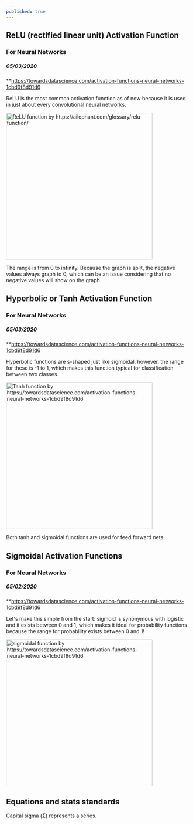 ```yaml
---
published: true
---
```

## ReLU (rectified linear unit) Activation Function
### For Neural Networks

##### 05/03/2020
**https://towardsdatascience.com/activation-functions-neural-networks-1cbd9f8d91d6

ReLU is the most common activation function as of now because it is used in just about every convolutional neural networks.

<img src="{{ site.baseurl }}/images/relu.png" alt="ReLU function by https://ailephant.com/glossary/relu-function/" style="width: 400px;"/>

The range is from 0 to infinity. Because the graph is split, the negative values always graph to 0, which can be an issue considering that no negative values will show on the graph.


## Hyperbolic or Tanh Activation Function
### For Neural Networks

##### 05/03/2020
**https://towardsdatascience.com/activation-functions-neural-networks-1cbd9f8d91d6

Hyperbolic functions are s-shaped just like sigmoidal, however, the range for these is -1 to 1, which makes this function typical for classification between two classes.

<img src="{{ site.baseurl }}/images/tanh.jpeg" alt="Tanh function by https://towardsdatascience.com/activation-functions-neural-networks-1cbd9f8d91d6" style="width: 400px;"/>

Both tanh and sigmoidal functions are used for feed forward nets.

## Sigmoidal Activation Functions
### For Neural Networks

##### 05/02/2020
**https://towardsdatascience.com/activation-functions-neural-networks-1cbd9f8d91d6

Let's make this simple from the start: sigmoid is synonymous with logistic and it exists between 0 and 1, which makes it ideal for probability functions because the range for probability exists between 0 and 1!

<img src="{{ site.baseurl }}/images/sigmoidal.png" alt="sigmoidal function by https://towardsdatascience.com/activation-functions-neural-networks-1cbd9f8d91d6" style="width: 400px;"/>


## Equations and stats standards

Capital sigma (Σ) represents a series.
